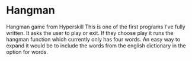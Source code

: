 # Hangman
Hangman game from Hyperskill
This is one of the first programs I've fully written. It asks the user to play or exit. If they choose play it runs the hangman
function which currently only has four words. An easy way to expand it would be to include the words from the english dictionary
in the option for words.
